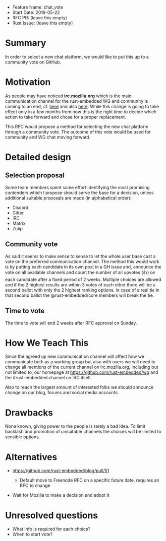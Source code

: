 - Feature Name: chat_vote
- Start Date: 2019-05-22
- RFC PR: (leave this empty)
- Rust Issue: (leave this empty)

# Summary
[summary]: #summary

In order to select a new chat platform, we would like to put this up to a community vote on GitHub.

# Motivation
[motivation]: #motivation

As people may have noticed **irc.mozilla.org** which is the main communication channel for the rust-embedded WG and community is coming to an end, cf. [here](http://exple.tive.org/blarg/2019/04/26/synchronous-text/) and also [here](https://blog.rust-lang.org/2019/04/26/Mozilla-IRC-Sunset-and-the-Rust-Channel.html). While this change is going to take effect only in a few months from now this is the right time to decide which action to take forward and chose for a proper replacement.

This RFC would propose a method for selecting the new chat platform through a community vote. The outcome of this vote would be used for community and WG chat moving forward.

# Detailed design
[design]: #detailed-design

## Selection proposal

Some team members spent some effort identifying the most promising contenders which I propose should serve the base for a decision, unless additional suitable proposals are made (in alphabetical order):
* Discord
* Gitter
* IRC
* Matrix
* Zulip

## Community vote

As said it seems to make sense to sense to let the whole user base cast a vote on the preferred communication channel. The method this would work is by putting each candidate in its own post in a GH issue and, announce the vote on all available channels and count the number of all upvotes (👍) on each candidate after a fixed period of 2 weeks. Multiple choices are allowed and if the 2 highest results are within 3 votes of each other there will be a second ballot with only the 2 highest ranking options. In case of a real tie in that second ballot the @rust-embedded/core members will break the tie.

## Time to vote

The time to vote will end 2 weeks after RFC approval on Sunday.

# How We Teach This
[how-we-teach-this]: #how-we-teach-this

Since the agreed up new communication channel will affect how we communicate both as a working group but also with users we will need to change all mentions of the current channel on irc.mozilla.org, including but not limited to, our homepage at https://github.com/rust-embedded/wg and the #rust-embedded channel on IRC itself.

Also to reach the largest amount of interested folks we should announce change on our blog, forums and social media accounts.

# Drawbacks
[drawbacks]: #drawbacks

None known, giving power to the people is rarely a bad idea. To limit backlash and promotion of unsuitable channels the choices will be limited to sensible options.

# Alternatives
[alternatives]: #alternatives

* https://github.com/rust-embedded/blog/pull/51
    * Default move to Freenode RFC on a specific future date, requires an RFC to change

* Wait for Mozilla to make a decision and adopt it

# Unresolved questions
[unresolved]: #unresolved-questions

* What info is required for each choice?
* When to start vote?
